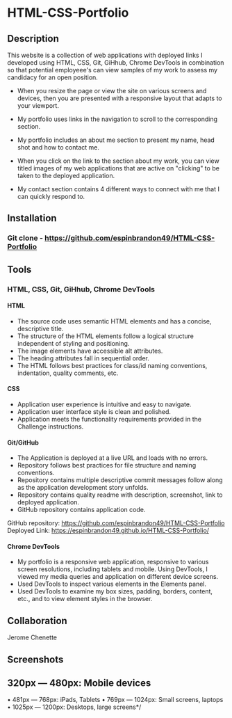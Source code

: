 # HTML-CSS-Portfolio

## Description
This website is a collection of web applications with deployed links I developed using HTML, CSS, Git, GiHhub, Chrome DevTools in combination so that potential employeee's can view samples of my work to assess my candidacy for an open position.

* When you resize the page or view the site on various screens and devices, then you are presented with a responsive layout that adapts to your viewport.

* My portfolio uses links in  the navigation to scroll to the corresponding section.

* My portfolio includes an about me section to present my name, head shot and how to contact me.

* When you click on the link to the section about my work, you can view titled images of my web applications that are active on "clicking" to be taken to the deployed application.

* My contact section contains 4 different ways to connect with me that I can quickly respond to.

## Installation
### Git clone - https://github.com/espinbrandon49/HTML-CSS-Portfolio

## Tools
### HTML, CSS, Git, GiHhub, Chrome DevTools

#### HTML
* The source code uses semantic HTML elements and has a concise, descriptive title.
* The structure of the HTML elements follow a logical structure independent of styling and positioning.
* The image elements have accessible alt attributes.
* The heading attributes fall in sequential order.
* The HTML follows best practices for class/id naming conventions, indentation, quality comments, etc.

#### CSS
* Application user experience is intuitive and easy to navigate.
* Application user interface style is clean and polished.
* Application meets the functionality requirements provided in the Challenge instructions.

#### Git/GitHub
* The Application is deployed at a live URL and loads with no errors.
* Repository follows best practices for file structure and naming conventions.
* Repository contains multiple descriptive commit messages follow along as the application development story unfolds.
* Repository contains quality readme with description, screenshot, link to deployed application.
* GitHub repository contains application code.

GitHub repository: https://github.com/espinbrandon49/HTML-CSS-Portfolio
Deployed Link: https://espinbrandon49.github.io/HTML-CSS-Portfolio/

#### Chrome DevTools
* My portfolio is a responsive web application, responsive to various screen resolutions, including tablets and mobile.  Using DevTools, I viewed my media queries and application on different device screens.
* Used DevTools to inspect various elements in the Elements panel.
* Used DevTools to examine my box sizes, padding, borders, content, etc., and to view element styles in the browser.

## Collaboration
Jerome Chenette

## Screenshots
  ## 320px — 480px: Mobile devices








  
  • 481px — 768px: iPads, Tablets
  • 769px — 1024px: Small screens, laptops
  • 1025px — 1200px: Desktops, large screens*/
